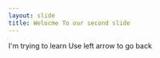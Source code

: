 ```yaml
---
layout: slide
title: Welocme To our second slide
---
```

I'm trying to learn
Use left arrow to go back